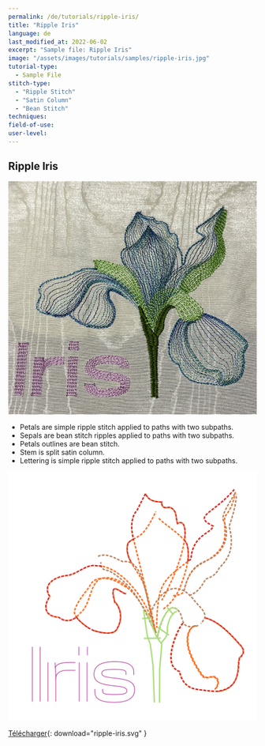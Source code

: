 ```yaml
---
permalink: /de/tutorials/ripple-iris/
title: "Ripple Iris"
language: de
last_modified_at: 2022-06-02
excerpt: "Sample file: Ripple Iris"
image: "/assets/images/tutorials/samples/ripple-iris.jpg"
tutorial-type:
  - Sample File
stitch-type:
  - "Ripple Stitch"
  - "Satin Column"
  - "Bean Stitch"
techniques:
field-of-use:
user-level:
---
```


## Ripple Iris

![Embroidered](/assets/images/tutorials/tutorial-preview-images/ripple-iris.jpg)

- Petals are simple ripple stitch applied to paths with two subpaths.
- Sepals are bean stitch ripples applied to paths with two subpaths.
- Petals outlines are bean stitch.
- Stem is split satin column.
- Lettering is simple ripple stitch applied to paths with two subpaths.


![SVG](/assets/images/tutorials/samples/ripple-iris.svg)



[Télécharger](/assets/images/tutorials/samples/ripple-iris.svg){: download="ripple-iris.svg" }
